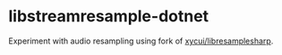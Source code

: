 # libstreamresample-dotnet
Experiment with audio resampling using fork of [xycui/libresamplesharp](https://github.com/xycui/libresamplesharp).
